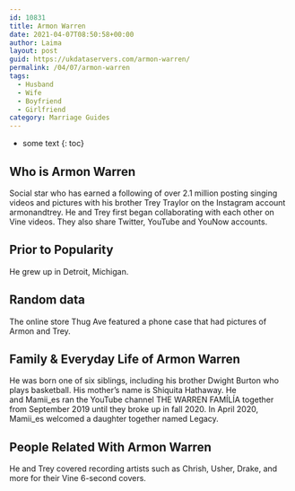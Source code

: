 ```yaml
---
id: 10831
title: Armon Warren
date: 2021-04-07T08:50:58+00:00
author: Laima
layout: post
guid: https://ukdataservers.com/armon-warren/
permalink: /04/07/armon-warren
tags:
  - Husband
  - Wife
  - Boyfriend
  - Girlfriend
category: Marriage Guides
---
```


* some text
{: toc}


## Who is Armon Warren
                  
                  
                  
Social star who has earned a following of over 2.1 million posting singing videos and pictures with his brother Trey Traylor on the Instagram account armonandtrey. He and Trey first began collaborating with each other on Vine videos. They also share Twitter, YouTube and YouNow accounts.
                  
              
            
              
            
                
                
                
## Prior to Popularity
                  
                  
                  
He grew up in Detroit, Michigan.
                  
              
            
              
            
                
                
                
## Random data
                  
                  
                  
The online store Thug Ave featured a phone case that had pictures of Armon and Trey.
                  
              
            
              
            
                
                
                
## Family & Everyday Life of Armon Warren
                  
                  
                  
He was born one of six siblings, including his brother Dwight Burton who plays basketball. His mother&#8217;s name is Shiquita Hathaway. He and Mamii_es ran the YouTube channel THE WARREN FAMÍLÍA together from September 2019 until they broke up in fall 2020. In April 2020, Mamii_es welcomed a daughter together named Legacy. 
                  
              
            
              
            
                
                
                
## People Related With Armon Warren
                  
                  
                  
He and Trey covered recording artists such as Chrish, Usher, Drake, and more for their Vine 6-second covers. 
                  
              
            
              
            
                
              
            
              
              
            
            
              
            
          
          
          